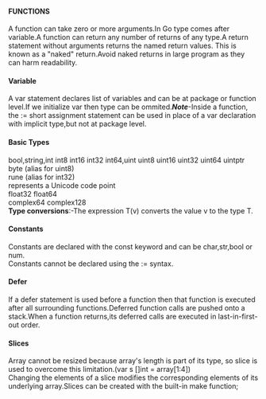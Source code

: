 #### FUNCTIONS 
A function can take zero or more arguments.In Go type comes after variable.A function can return any number of returns of any type.A return statement without arguments returns the named return values. This is known as a "naked" return.Avoid naked returns in large program as they can harm readability.
#### Variable
 A var statement declares list of variables and can be at package or function level.If we initialize var then type can be ommited.***Note***-Inside a function, the := short assignment statement can be used in place of a var declaration with implicit type,but not at package level.
 #### Basic Types
 bool,string,int  int8  int16  int32  int64,uint uint8 uint16 uint32 uint64 uintptr <br>
byte (alias for uint8) <br>
rune (alias for int32)<br>
     represents a Unicode code point <br>
float32 float64 <br>
complex64 complex128 <br>
****Type conversions****:-The expression T(v) converts the value v to the type T.
#### Constants
Constants are declared with the const keyword and can be char,str,bool or num.<br>
Constants cannot be declared using the := syntax. 

#### Defer
If a defer statement is used before a function then that function is executed after all surrounding functions.Deferred function calls are pushed onto a stack.When a function returns,its deferred calls are executed in last-in-first-out order.
#### Slices
Array cannot be resized because array's length is part of its type, so slice is used to overcome this limitation.(var s []int = array[1:4])<br>
Changing the elements of a slice modifies the corresponding elements of its underlying array.Slices can be created with the built-in make function;

